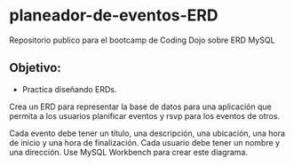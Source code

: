 # planeador-de-eventos-ERD
Repositorio publico para el bootcamp de Coding Dojo sobre ERD MySQL

<h2>Objetivo:</h2>
<ul>
  <li>Practica diseñando ERDs.</li>
</ul>

Crea un ERD para representar la base de datos para una aplicación que permita a los usuarios planificar eventos y rsvp para los eventos de otros.

Cada evento debe tener un título, una descripción, una ubicación, una hora de inicio y una hora de finalización. Cada usuario debe tener un nombre y una dirección. Use MySQL Workbench para crear este diagrama.
